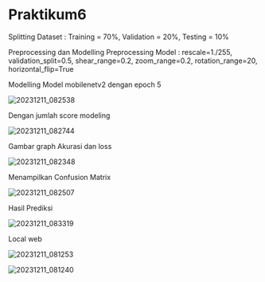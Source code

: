 # Praktikum6


Splitting Dataset : Training = 70%, Validation = 20%, Testing = 10%

Preprocessing dan Modelling
Preprocessing Model : rescale=1./255, validation_split=0.5, shear_range=0.2, zoom_range=0.2, rotation_range=20, horizontal_flip=True

Modelling Model mobilenetv2 dengan epoch 5 

![20231211_082538](https://github.com/rzasyalevi/Praktikum6/assets/71588692/4532c6e4-c04d-4ae7-85d5-ba9acc3628cb)



Dengan jumlah score modeling


![20231211_082744](https://github.com/rzasyalevi/Praktikum6/assets/71588692/67ff72a1-3dad-460a-b9f1-d675f0641a4e)


Gambar graph Akurasi dan loss


![20231211_082348](https://github.com/rzasyalevi/Praktikum6/assets/71588692/34ecce29-8797-4128-9811-beb83a856af2)

Menampilkan Confusion Matrix

![20231211_082507](https://github.com/rzasyalevi/Praktikum6/assets/71588692/075740c9-d5e2-4fc8-815b-1ff262ad7458)

Hasil Prediksi

![20231211_083319](https://github.com/rzasyalevi/Praktikum6/assets/71588692/12abcafa-3a78-434e-894f-a2c5335ae4b8)

Local web

![20231211_081253](https://github.com/rzasyalevi/Praktikum6/assets/71588692/a6bd92df-dd3a-44fa-bbd6-c749a189cd00)


![20231211_081240](https://github.com/rzasyalevi/Praktikum6/assets/71588692/352f3e13-9b94-46fb-9a12-97e93642f076)





